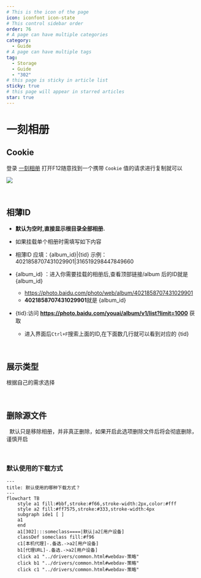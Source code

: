 ```yaml
---
# This is the icon of the page
icon: iconfont icon-state
# This control sidebar order
order: 76
# A page can have multiple categories
category:
  - Guide
# A page can have multiple tags
tag:
  - Storage
  - Guide
  - "302"
# this page is sticky in article list
sticky: true
# this page will appear in starred articles
star: true
---
```


# 一刻相册


## **Cookie** <Badge text="v3.41.0" type="info" vertical="middle" />

登录 [一刻相册](https://photo.baidu.com) 打开F12随意找到一个携带 `Cookie` 值的请求进行复制就可以

![](/img/drivers/baidu/yike_cookie.png)



<br/>

## **相薄ID**

- **默认为空时,直接显示根目录全部相册.**
- 如果挂载单个相册时需填写如下内容

- 相薄ID 应填：{album_id}|{tid}     示例：4021858707431029901|316519298447849660

- {album_id} ：进入你需要挂载的相册后,查看顶部链接/album 后的ID就是 {album_id}

  - https://photo.baidu.com/photo/web/album/4021858707431029901   
  - **4021858707431029901**就是 {album_id} 

- {tid}:访问 **https://photo.baidu.com/youai/album/v1/list?limit=1000** 获取
  - 进入界面后`Ctrl+F`搜索上面的ID,在下面数几行就可以看到对应的 {tid} 

<br/>



## **展示类型**

根据自己的需求选择



<br/>

## **删除源文件**

<i class="fa-solid fa-triangle-exclamation fa-lg" style="color: #ff0000;"></i>‪‪ ‪ 默认只是移除相册，并非真正删除，如果开启此选项删除文件后将会彻底删除，谨慎开启



<br/>

### **默认使用的下载方式**

```mermaid
---
title: 默认使用的哪种下载方式？
---
flowchart TB
    style a1 fill:#bbf,stroke:#f66,stroke-width:2px,color:#fff
    style a2 fill:#ff7575,stroke:#333,stroke-width:4px
    subgraph ide1 [ ]
    a1
    end
    a1[302]:::someclass====|默认|a2[用户设备]
    classDef someclass fill:#f96
    c1[本机代理]-.备选.->a2[用户设备]
    b1[代理URL]-.备选.->a2[用户设备]
    click a1 "../drivers/common.html#webdav-策略"
    click b1 "../drivers/common.html#webdav-策略"
    click c1 "../drivers/common.html#webdav-策略"
```
